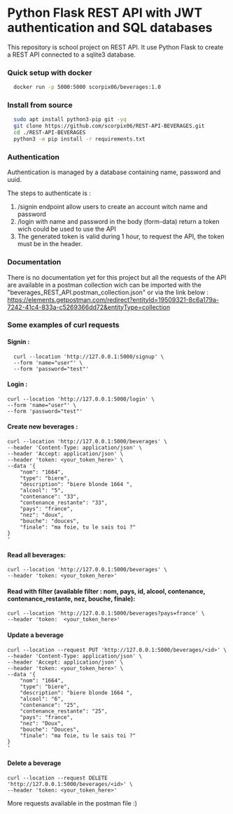 # Python Flask REST API with JWT authentication and SQL databases

This repository is school project on REST API. It use Python Flask to create a REST API connected to a sqlite3 database. 


### Quick setup with docker 

```bash
  docker run -p 5000:5000 scorpix06/beverages:1.0
```
    

### Install from source

```bash
  sudo apt install python3-pip git -yq
  git clone https://github.com/scorpix06/REST-API-BEVERAGES.git
  cd ./REST-API-BEVERAGES
  python3 -m pip install -r requirements.txt
```

### Authentication

Authentication is managed by a database containing name, password and uuid. 

The steps to authenticate is :

1) /signin endpoint allow users to create an account witch name and password
2) /login with name and password in the body (form-data) return a token wich could be used to use the API
2) The generated token is valid during 1 hour, to request the API, the token must be in the header.

### Documentation 

There is no documentation yet for this project but all the requests of the API are available in a postman collection wich can be imported with the "beverages_REST_API.postman_collection.json" or via the link below : 
https://elements.getpostman.com/redirect?entityId=19509321-8c6a179a-7242-41c4-833a-c5269366dd72&entityType=collection


### Some examples of curl requests

#### Signin :

```
  curl --location 'http://127.0.0.1:5000/signup' \
  --form 'name="user"' \
  --form 'password="test"'
```
#### Login :

``` 
curl --location 'http://127.0.0.1:5000/login' \
--form 'name="user"' \
--form 'password="test"'

```

#### Create new beverages :

``` 
curl --location 'http://127.0.0.1:5000/beverages' \
--header 'Content-Type: application/json' \
--header 'Accept: application/json' \
--header 'token: <your_token_here>' \
--data '{
    "nom": "1664",
    "type": "biere",
    "description": "biere blonde 1664 ",
    "alcool": "5",
    "contenance": "33",
    "contenance_restante": "33",
    "pays": "france",
    "nez": "doux",
    "bouche": "douces",
    "finale": "ma foie, tu le sais toi ?"
}
'
```

#### Read all beverages:
``` 
curl --location 'http://127.0.0.1:5000/beverages' \
--header 'token: <your_token_here>'
```

#### Read with filter (available filter : nom, pays, id, alcool, contenance, contenance_restante, nez, bouche, finale): 
``` 
curl --location 'http://127.0.0.1:5000/beverages?pays=france' \
--header 'token:  <your_token_here>'
```
#### Update a beverage
``` 
curl --location --request PUT 'http://127.0.0.1:5000/beverages/<id>' \
--header 'Content-Type: application/json' \
--header 'Accept: application/json' \
--header 'token: <your_token_here>' \
--data '{
    "nom": "1664",
    "type": "biere",
    "description": "biere blonde 1664 ",
    "alcool": "6",
    "contenance": "25",
    "contenance_restante": "25",
    "pays": "france",
    "nez": "Doux",
    "bouche": "Douces",
    "finale": "ma foie, tu le sais toi ?"
}
'
```

#### Delete a beverage
``` 
curl --location --request DELETE 'http://127.0.0.1:5000/beverages/<id>' \
--header 'token: <your_token_here>'
```

More requests available in the postman file :)

